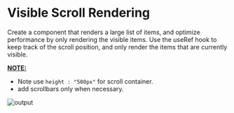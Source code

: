 # Visible Scroll Rendering

Create a component that renders a large list of items, and optimize performance by only rendering the visible items. Use the useRef hook to keep track of the scroll position, and only render the items that are currently visible.

<ins>**NOTE:**</ins>

- Note use `height : "500px"` for scroll container.
- add scrollbars only when necessary.


![output](https://storage.googleapis.com/acciojob-open-file-collections/visible-scroll.gif)
